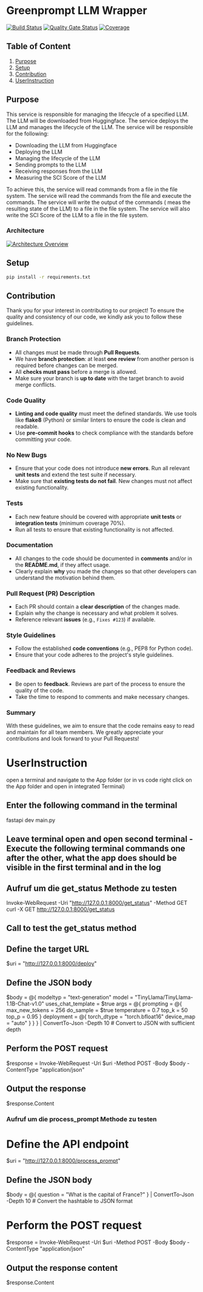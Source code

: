 # Greenprompt LLM Wrapper
[![Build Status](https://github.com/gflachs/GreenPrompt_LLM_Wrapper/actions/workflows/build.yml/badge.svg)](https://github.com/gflachs/GreenPrompt_LLM_Wrapper/actions/workflows/build.yml)
[![Quality Gate Status](https://sonarcloud.io/api/project_badges/measure?project=gflachs_GreenPrompt_LLM_Wrapper&metric=alert_status)](https://sonarcloud.io/dashboard?id=gflachs_GreenPrompt_LLM_Wrapper)
[![Coverage](https://sonarcloud.io/api/project_badges/measure?project=gflachs_GreenPrompt_LLM_Wrapper&metric=coverage)](https://sonarcloud.io/dashboard?id=gflachs_GreenPrompt_LLM_Wrapper)

## Table of Content
1. [Purpose](#purpose)
2. [Setup](#setup)
3. [Contribution](#contribution)
4. [UserInstruction](#hotouseit)

## Purpose

This service is responsible for managing the lifecycle of a specified LLM. The LLM will be downloaded from Huggingface. The service deploys the LLM and manages the lifecycle of the LLM. The service will be responsible for the following:
- Downloading the LLM from Huggingface
- Deploying the LLM
- Managing the lifecycle of the LLM
- Sending prompts to the LLM
- Receiving responses from the LLM
- Measuring the SCI Score of the LLM

To achieve this, the service will read commands from a file in the file system. The service will read the commands from the file and execute the commands. The service will write the output of the commands ( meas the resulting state of the LLM) to a file in the file system. The service will also write the SCI Score of the LLM to a file in the file system.

### Architecture

[![Architecture Overview](https://tinyurl.com/2b7fkpak)](https://tinyurl.com/2b7fkpak)<!--![Architecture Overview](./docs/architectur/overview.puml)-->


## Setup

```sh
pip install -r requirements.txt
```

## Contribution

Thank you for your interest in contributing to our project! To ensure the quality and consistency of our code, we kindly ask you to follow these guidelines.

### Branch Protection

- All changes must be made through **Pull Requests**.
- We have **branch protection**: at least **one review** from another person is required before changes can be merged.
- All **checks must pass** before a merge is allowed.
- Make sure your branch is **up to date** with the target branch to avoid merge conflicts.

### Code Quality

- **Linting and code quality** must meet the defined standards. We use tools like **flake8** (Python) or similar linters to ensure the code is clean and readable.
- Use **pre-commit hooks** to check compliance with the standards before committing your code.

### No New Bugs

- Ensure that your code does not introduce **new errors**. Run all relevant **unit tests** and extend the test suite if necessary.
- Make sure that **existing tests do not fail**. New changes must not affect existing functionality.

### Tests

- Each new feature should be covered with appropriate **unit tests** or **integration tests** (minimum coverage 70%).
- Run all tests to ensure that existing functionality is not affected.

### Documentation

- All changes to the code should be documented in **comments** and/or in the **README.md**, if they affect usage.
- Clearly explain **why** you made the changes so that other developers can understand the motivation behind them.

### Pull Request (PR) Description

- Each PR should contain a **clear description** of the changes made.
- Explain why the change is necessary and what problem it solves.
- Reference relevant **issues** (e.g., `Fixes #123`) if available.

### Style Guidelines

- Follow the established **code conventions** (e.g., PEP8 for Python code).
- Ensure that your code adheres to the project's style guidelines.

### Feedback and Reviews

- Be open to **feedback**. Reviews are part of the process to ensure the quality of the code.
- Take the time to respond to comments and make necessary changes.

### Summary

With these guidelines, we aim to ensure that the code remains easy to read and maintain for all team members. We greatly appreciate your contributions and look forward to your Pull Requests!


# UserInstruction
open a terminal and navigate to the App folder (or in vs code right click on the App folder and open in integrated Terminal)

## Enter the following command in the terminal
fastapi dev main.py

## Leave terminal open and open second terminal - Execute the following terminal commands one after the other, what the app does should be visible in the first terminal and in the log  

## Aufruf um die get_status Methode zu testen 
Invoke-WebRequest -Uri "http://127.0.0.1:8000/get_status" -Method GET
curl -X GET http://127.0.0.1:8000/get_status


## Call to test the get_status method 

## Define the target URL
$uri = "http://127.0.0.1:8000/deploy"  

## Define the JSON body
$body = @{
    modeltyp = "text-generation"
    model = "TinyLlama/TinyLlama-1.1B-Chat-v1.0"
    uses_chat_template = $true
    args = @{
        prompting = @{
            max_new_tokens = 256
            do_sample = $true
            temperature = 0.7
            top_k = 50
            top_p = 0.95
        }
        deployment = @{
            torch_dtype = "torch.bfloat16"
            device_map = "auto"
        }
    }
} | ConvertTo-Json -Depth 10  # Convert to JSON with sufficient depth

## Perform the POST request
$response = Invoke-WebRequest -Uri $uri -Method POST -Body $body -ContentType "application/json"

## Output the response
$response.Content



### Aufruf um die process_prompt Methode zu testen

# Define the API endpoint
$uri = "http://127.0.0.1:8000/process_prompt"  

## Define the JSON body
$body = @{
    question = "What is the capital of France?"
} | ConvertTo-Json -Depth 10  # Convert the hashtable to JSON format

# Perform the POST request
$response = Invoke-WebRequest -Uri $uri -Method POST -Body $body -ContentType "application/json"

## Output the response content
$response.Content